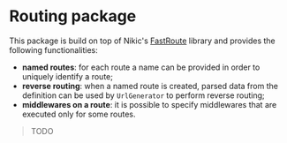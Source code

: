 # Routing package
This package is build on top of Nikic's [FastRoute](https://github.com/nikic/FastRoute) library and provides the
following functionalities:
 - **named routes**: for each route a name can be provided in order to uniquely identify a route;
 - **reverse routing**: when a named route is created, parsed data from the definition can be used by `UrlGenerator`
 to perform reverse routing;
 - **middlewares on a route**: it is possible to specify middlewares that are executed only for some routes.
 
> TODO